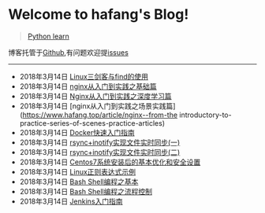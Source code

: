 # Welcome to hafang's Blog!

> [Python learn](http://www.hafang.top/article/python-full-way)

博客托管于[Github](https://github.com/chenfan0307/blog),有问题欢迎提[issues](https://github.com/chenfan0307/blog/issues)

---
- 2018年3月14日 [Linux三剑客与find的使用](https://www.hafang.top/article/linux-three-swordsman-and-find)
- 2018年3月14日 [nginx从入门到实践之基础篇](https://www.hafang.top/article/nginx-from-entry-to-practice)
- 2018年3月14日 [Nginx从入门到实践之深度学习篇](https://www.hafang.top/article/nginx-depth-study)
- 2018年3月14日 [nginx从入门到实践之场景实践篇](https://www.hafang.top/article/nginx--from-the introductory-to-practice-series-of-scenes-practice-articles)
- 2018年3月14日 [Docker快速入门指南](https://www.hafang.top/article/docker-quick-start-guide)
- 2018年3月14日 [rsync+inotify实现文件实时同步(一)](https://www.hafang.top/article/rsync-inotify-synchronize-one)
- 2018年3月14日 [rsync+inotify实现文件实时同步(二)](https://www.hafang.top/article/rsync-inotify-synchronize-two)
- 2018年3月14日 [Centos7系统安装后的基本优化和安全设置](https://www.hafang.top/article/Centos7-basic-optimized-system-installation)
- 2018年3月14日 [Linux正则表达式示例](https://www.hafang.top/article/Linux-regular-expressions)
- 2018年3月14日 [Bash Shell编程之基本](https://www.hafang.top/article/Bash-Shell-Programming-guide)
- 2018年3月14日 [Bash Shell编程之流程控制](https://www.hafang.top/article/Bash-Shell-Programming-guide-for-if-case-process-control)
- 2018年3月14日 [Jenkins入门指南](https://www.hafang.top/article/jenkins-quick-start-guide)

